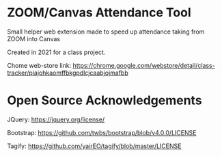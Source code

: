 # ZOOM/Canvas Attendance Tool
 Small helper web extension made to speed up attendance taking from ZOOM into Canvas

Created in 2021 for a class project.

Chome web-store link: https://chrome.google.com/webstore/detail/class-tracker/piajohkaomffbkgpdlcjcaabjojmafbb

# Open Source Acknowledgements

JQuery: https://jquery.org/license/

Bootstrap: https://github.com/twbs/bootstrap/blob/v4.0.0/LICENSE

Tagify: https://github.com/yairEO/tagify/blob/master/LICENSE
